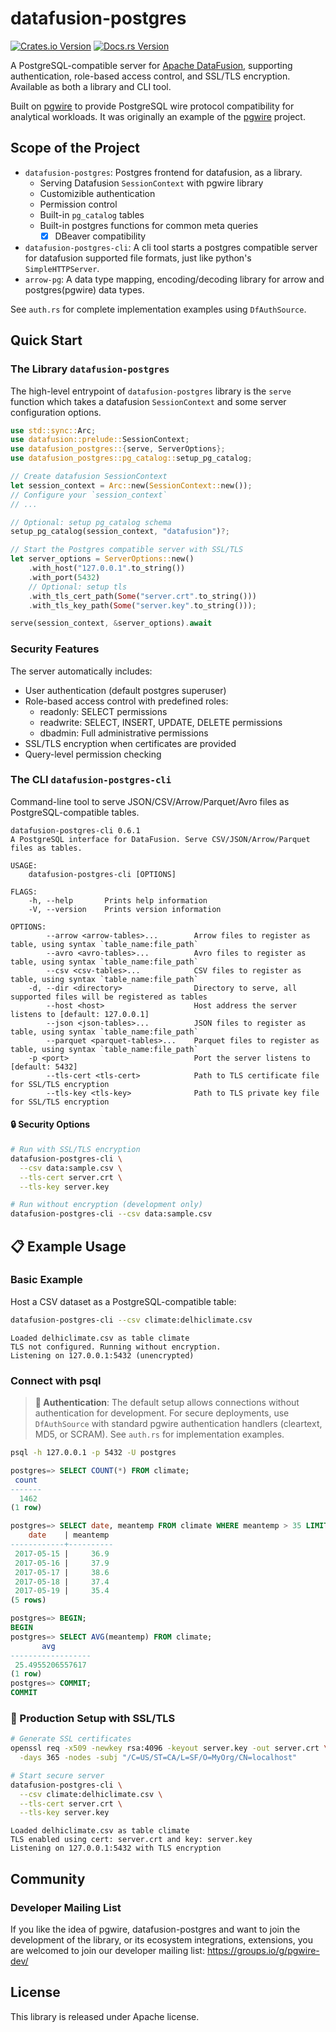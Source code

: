 # datafusion-postgres

[![Crates.io Version][crates-badge]][crates-url]
[![Docs.rs Version][docs-badge]][docs-url]

[crates-badge]: https://img.shields.io/crates/v/datafusion-postgres?label=datafusion-postgres
[crates-url]: https://crates.io/crates/datafusion-postgres
[docs-badge]: https://img.shields.io/docsrs/datafusion-postgres
[docs-url]: https://docs.rs/datafusion-postgres/latest/datafusion_postgres

A PostgreSQL-compatible server for [Apache DataFusion](https://datafusion.apache.org), supporting authentication, role-based access control, and SSL/TLS encryption. Available as both a library and CLI tool.

Built on [pgwire](https://github.com/sunng87/pgwire) to provide PostgreSQL wire protocol compatibility for analytical workloads.
It was originally an example of the [pgwire](https://github.com/sunng87/pgwire)
project.

## Scope of the Project

- `datafusion-postgres`: Postgres frontend for datafusion, as a library.
  - Serving Datafusion `SessionContext` with pgwire library
  - Customizible authentication
  - Permission control
  - Built-in `pg_catalog` tables
  - Built-in postgres functions for common meta queries
    - [x] DBeaver compatibility
- `datafusion-postgres-cli`: A cli tool starts a postgres compatible server for
  datafusion supported file formats, just like python's `SimpleHTTPServer`.
- `arrow-pg`: A data type mapping, encoding/decoding library for arrow and
  postgres(pgwire) data types.

See `auth.rs` for complete implementation examples using `DfAuthSource`.

## Quick Start

### The Library `datafusion-postgres`

The high-level entrypoint of `datafusion-postgres` library is the `serve`
function which takes a datafusion `SessionContext` and some server configuration
options.

```rust
use std::sync::Arc;
use datafusion::prelude::SessionContext;
use datafusion_postgres::{serve, ServerOptions};
use datafusion_postgres::pg_catalog::setup_pg_catalog;

// Create datafusion SessionContext
let session_context = Arc::new(SessionContext::new());
// Configure your `session_context`
// ...

// Optional: setup pg_catalog schema
setup_pg_catalog(session_context, "datafusion")?;

// Start the Postgres compatible server with SSL/TLS
let server_options = ServerOptions::new()
    .with_host("127.0.0.1".to_string())
    .with_port(5432)
    // Optional: setup tls
    .with_tls_cert_path(Some("server.crt".to_string()))
    .with_tls_key_path(Some("server.key".to_string()));

serve(session_context, &server_options).await
```

### Security Features

The server automatically includes:

- User authentication (default postgres superuser)
- Role-based access control with predefined roles:
  - readonly: SELECT permissions
  - readwrite: SELECT, INSERT, UPDATE, DELETE permissions
  - dbadmin: Full administrative permissions
- SSL/TLS encryption when certificates are provided
- Query-level permission checking

### The CLI `datafusion-postgres-cli`

Command-line tool to serve JSON/CSV/Arrow/Parquet/Avro files as PostgreSQL-compatible tables.

```
datafusion-postgres-cli 0.6.1
A PostgreSQL interface for DataFusion. Serve CSV/JSON/Arrow/Parquet files as tables.

USAGE:
    datafusion-postgres-cli [OPTIONS]

FLAGS:
    -h, --help       Prints help information
    -V, --version    Prints version information

OPTIONS:
        --arrow <arrow-tables>...        Arrow files to register as table, using syntax `table_name:file_path`
        --avro <avro-tables>...          Avro files to register as table, using syntax `table_name:file_path`
        --csv <csv-tables>...            CSV files to register as table, using syntax `table_name:file_path`
    -d, --dir <directory>                Directory to serve, all supported files will be registered as tables
        --host <host>                    Host address the server listens to [default: 127.0.0.1]
        --json <json-tables>...          JSON files to register as table, using syntax `table_name:file_path`
        --parquet <parquet-tables>...    Parquet files to register as table, using syntax `table_name:file_path`
    -p <port>                            Port the server listens to [default: 5432]
        --tls-cert <tls-cert>            Path to TLS certificate file for SSL/TLS encryption
        --tls-key <tls-key>              Path to TLS private key file for SSL/TLS encryption
```

#### 🔒 Security Options

```bash
# Run with SSL/TLS encryption
datafusion-postgres-cli \
  --csv data:sample.csv \
  --tls-cert server.crt \
  --tls-key server.key

# Run without encryption (development only)
datafusion-postgres-cli --csv data:sample.csv
```

## 📋 Example Usage

### Basic Example

Host a CSV dataset as a PostgreSQL-compatible table:

```bash
datafusion-postgres-cli --csv climate:delhiclimate.csv
```

```
Loaded delhiclimate.csv as table climate
TLS not configured. Running without encryption.
Listening on 127.0.0.1:5432 (unencrypted)
```

### Connect with psql

> **🔐 Authentication**: The default setup allows connections without authentication for development. For secure deployments, use `DfAuthSource` with standard pgwire authentication handlers (cleartext, MD5, or SCRAM). See `auth.rs` for implementation examples.

```bash
psql -h 127.0.0.1 -p 5432 -U postgres
```

```sql
postgres=> SELECT COUNT(*) FROM climate;
 count
-------
  1462
(1 row)

postgres=> SELECT date, meantemp FROM climate WHERE meantemp > 35 LIMIT 5;
    date    | meantemp
------------+----------
 2017-05-15 |     36.9
 2017-05-16 |     37.9
 2017-05-17 |     38.6
 2017-05-18 |     37.4
 2017-05-19 |     35.4
(5 rows)

postgres=> BEGIN;
BEGIN
postgres=> SELECT AVG(meantemp) FROM climate;
       avg
------------------
 25.4955206557617
(1 row)
postgres=> COMMIT;
COMMIT
```

### 🔐 Production Setup with SSL/TLS

```bash
# Generate SSL certificates
openssl req -x509 -newkey rsa:4096 -keyout server.key -out server.crt \
  -days 365 -nodes -subj "/C=US/ST=CA/L=SF/O=MyOrg/CN=localhost"

# Start secure server
datafusion-postgres-cli \
  --csv climate:delhiclimate.csv \
  --tls-cert server.crt \
  --tls-key server.key
```

```
Loaded delhiclimate.csv as table climate
TLS enabled using cert: server.crt and key: server.key
Listening on 127.0.0.1:5432 with TLS encryption
```

## Community

### Developer Mailing List

If you like the idea of pgwire, datafusion-postgres and want to join the
development of the library, or its ecosystem integrations, extensions, you are
welcomed to join our developer mailing list: https://groups.io/g/pgwire-dev/

## License

This library is released under Apache license.
